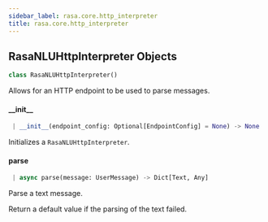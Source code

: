 ```yaml
---
sidebar_label: rasa.core.http_interpreter
title: rasa.core.http_interpreter
---
```

## RasaNLUHttpInterpreter Objects

```python
class RasaNLUHttpInterpreter()
```

Allows for an HTTP endpoint to be used to parse messages.

#### \_\_init\_\_

```python
 | __init__(endpoint_config: Optional[EndpointConfig] = None) -> None
```

Initializes a `RasaNLUHttpInterpreter`.

#### parse

```python
 | async parse(message: UserMessage) -> Dict[Text, Any]
```

Parse a text message.

Return a default value if the parsing of the text failed.

